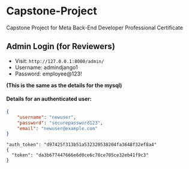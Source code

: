 # Capstone-Project

Capstone Project for Meta Back-End Developer Professional Certificate

## Admin Login (for Reviewers)

-   Visit: `http://127.0.0.1:8000/admin/`
-   Username: admindjango1
-   Password: employee@123!

**(This is the same as the details for the mysql)**

#### Details for an authenticated user:

```json
{
	"username": "newuser",
	"password": "securepassword123",
	"email": "newuser@example.com"
}
```

```
"auth_token": "d97425f313b51a532320538204fa3648f32ef8a4"
{
  "token": "da3b677447666e6d0ce6c78ce705ce32eb41f9c3"
}
```
